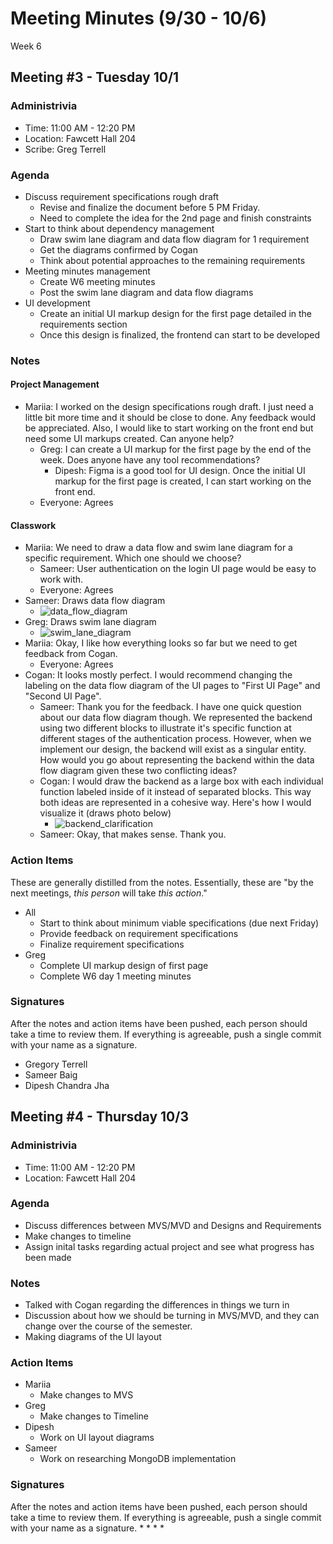 # Meeting Minutes (9/30 - 10/6)
Week 6

## Meeting #3 - Tuesday 10/1

### Administrivia
* Time: 11:00 AM - 12:20 PM
* Location: Fawcett Hall 204
* Scribe: Greg Terrell

### Agenda
* Discuss requirement specifications rough draft
  * Revise and finalize the document before 5 PM Friday.
  * Need to complete the idea for the 2nd page and finish constraints
* Start to think about dependency management
  * Draw swim lane diagram and data flow diagram for 1 requirement
  * Get the diagrams confirmed by Cogan
  * Think about potential approaches to the remaining requirements
* Meeting minutes management
  * Create W6 meeting minutes
  * Post the swim lane diagram and data flow diagrams
* UI development
  * Create an initial UI markup design for the first page detailed in the requirements section
  * Once this design is finalized, the frontend can start to be developed

### Notes
#### Project Management
* Mariia: I worked on the design specifications rough draft. I just need a little bit more time and it should be close to done. Any feedback would be appreciated. Also, I would like to start working on the front end but need some UI markups created. Can anyone help?
  * Greg: I can create a UI markup for the first page by the end of the week. Does anyone have any tool recommendations?
    * Dipesh: Figma is a good tool for UI design. Once the initial UI markup for the first page is created, I can start working on the front end.
  * Everyone: Agrees

#### Classwork
* Mariia: We need to draw a data flow and swim lane diagram for a specific requirement. Which one should we choose?
  * Sameer: User authentication on the login UI page would be easy to work with.
  * Everyone: Agrees
* Sameer: Draws data flow diagram
  * ![data_flow_diagram](https://github.com/user-attachments/assets/efb4d379-fa8c-4489-b57d-bc4f8d687122)
* Greg: Draws swim lane diagram
  * ![swim_lane_diagram](https://github.com/user-attachments/assets/f497efac-4dab-4782-a929-755a056806c6)
* Mariia: Okay, I like how everything looks so far but we need to get feedback from Cogan.
  * Everyone: Agrees
* Cogan: It looks mostly perfect. I would recommend changing the labeling on the data flow diagram of the UI pages to "First UI Page" and "Second UI Page".
  * Sameer: Thank you for the feedback. I have one quick question about our data flow diagram though. We represented the backend using two different blocks to illustrate it's specific function at different stages of the authentication process. However, when we implement our design, the backend will exist as a singular entity. How would you go about representing the backend within the data flow diagram given these two conflicting ideas?
  * Cogan: I would draw the backend as a large box with each individual function labeled inside of it instead of separated blocks. This way both ideas are represented in a cohesive way. Here's how I would visualize it (draws photo below)
    * ![backend_clarification](https://github.com/user-attachments/assets/410f73ef-2261-47a7-865c-5f0a3b0b9ae5)
  * Sameer: Okay, that makes sense. Thank you.


### Action Items
These are generally distilled from the notes. Essentially, these are "by the next meetings, _this person_ will take _this action_."
* All
  * Start to think about minimum viable specifications (due next Friday)
  * Provide feedback on requirement specifications
  * Finalize requirement specifications
* Greg
  * Complete UI markup design of first page
  * Complete W6 day 1 meeting minutes

### Signatures
After the notes and action items have been pushed, each person should take a time to review them. If everything is agreeable, push a single commit with your name as a signature. 
* Gregory Terrell
* Sameer Baig
* Dipesh Chandra Jha

## Meeting #4 - Thursday 10/3

### Administrivia
* Time: 11:00 AM - 12:20 PM
* Location: Fawcett Hall 204

### Agenda
* Discuss differences between MVS/MVD and Designs and Requirements
* Make changes to timeline
* Assign inital tasks regarding actual project and see what progress has been made

### Notes
* Talked with Cogan regarding the differences in things we turn in
* Discussion about how we should be turning in MVS/MVD, and they can change over the course of the semester.
* Making diagrams of the UI layout

### Action Items
* Mariia
  * Make changes to MVS
* Greg
  * Make changes to Timeline
* Dipesh
  * Work on UI layout diagrams
* Sameer
  * Work on researching MongoDB implementation

### Signatures
After the notes and action items have been pushed, each person should take a time to review them. If everything is agreeable, push a single commit with your name as a signature. 
*
*
*
*
